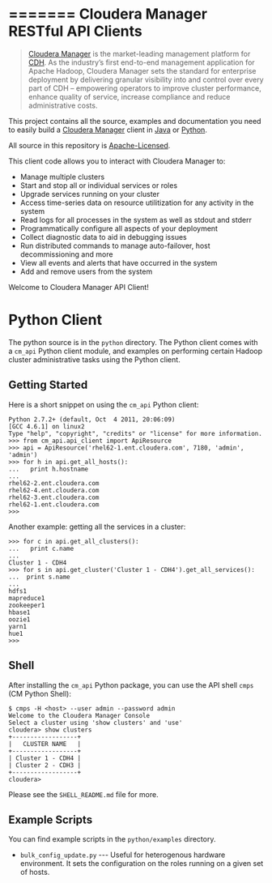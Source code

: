 
=======
Cloudera Manager RESTful API Clients
====================================

> [Cloudera Manager](http://www.cloudera.com/products-services/tools/) is the market-leading management platform 
> for [CDH](http://www.cloudera.com/hadoop/). As the industry’s first end-to-end 
> management application for Apache Hadoop, Cloudera Manager sets the standard for enterprise deployment by 
> delivering granular visibility into and control over every part of CDH – empowering operators to improve 
> cluster performance, enhance quality of service, increase compliance and reduce administrative costs.

This project contains all the source, examples and documentation 
you need to easily build a [Cloudera Manager](http://www.cloudera.com/products-services/tools/) client in 
[Java](java) or [Python](python).

All source in this repository is [Apache-Licensed](LICENSE.txt).

This client code allows you to interact with Cloudera Manager to:
* Manage multiple clusters
* Start and stop all or individual services or roles
* Upgrade services running on your cluster
* Access time-series data on resource utilitization for any activity in the system
* Read logs for all processes in the system as well as stdout and stderr
* Programmatically configure all aspects of your deployment
* Collect diagnostic data to aid in debugging issues
* Run distributed commands to manage auto-failover, host decommissioning and more
* View all events and alerts that have occurred in the system
* Add and remove users from the system


Welcome to Cloudera Manager API Client!

Python Client
=============
The python source is in the `python` directory. The Python client comes with a 
`cm_api` Python client module, and examples on performing certain Hadoop cluster 
administrative tasks using the Python client.

Getting Started
---------------
Here is a short snippet on using the `cm_api` Python client:

    Python 2.7.2+ (default, Oct  4 2011, 20:06:09) 
    [GCC 4.6.1] on linux2
    Type "help", "copyright", "credits" or "license" for more information.
    >>> from cm_api.api_client import ApiResource
    >>> api = ApiResource('rhel62-1.ent.cloudera.com', 7180, 'admin', 'admin')
    >>> for h in api.get_all_hosts():
    ...   print h.hostname
    ... 
    rhel62-2.ent.cloudera.com
    rhel62-4.ent.cloudera.com
    rhel62-3.ent.cloudera.com
    rhel62-1.ent.cloudera.com
    >>> 

Another example: getting all the services in a cluster:

    >>> for c in api.get_all_clusters():
    ...   print c.name
    ... 
    Cluster 1 - CDH4
    >>> for s in api.get_cluster('Cluster 1 - CDH4').get_all_services():
    ...  print s.name
    ... 
    hdfs1
    mapreduce1
    zookeeper1
    hbase1
    oozie1
    yarn1
    hue1
    >>> 

Shell
-----
After installing the `cm_api` Python package, you can use the API shell `cmps`
(CM Python Shell):

    $ cmps -H <host> --user admin --password admin
    Welcome to the Cloudera Manager Console
    Select a cluster using 'show clusters' and 'use'
    cloudera> show clusters
    +------------------+
    |   CLUSTER NAME   |
    +------------------+
    | Cluster 1 - CDH4 |
    | Cluster 2 - CDH3 |
    +------------------+
    cloudera> 

Please see the `SHELL_README.md` file for more.

Example Scripts
---------------
You can find example scripts in the `python/examples` directory.

* `bulk_config_update.py` ---
  Useful for heterogenous hardware environment. It sets the configuration on
  the roles running on a given set of hosts.

